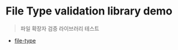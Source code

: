 # File Type validation library demo

> 파일 확장자 검증 라이브러리 테스트

- [file-type](https://www.npmjs.com/package/file-type)
